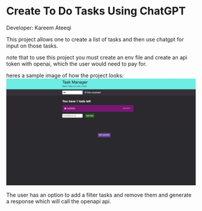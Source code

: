 # Create To Do Tasks Using ChatGPT
Developer: Kareem Ateeqi


This project allows one to create a list of tasks and then use chatgpt for input on those tasks. 

note that to use this project you must create an env file and create an api token with openai, which the user would need to pay for. 


heres a sample image of how the project looks:<br> 
![alt text](/imgs/sampleImage.png)<br>

The user has an option to add a filter tasks and remove them  and generate a response which will call the openapi api. 




